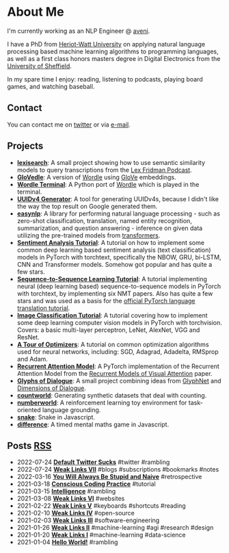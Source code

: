 # About Me

I'm currently working as an NLP Engineer @ [aveni](https://www.aveni.ai).

I have a PhD from [Heriot-Watt University](https://www.hw.ac.uk/) on applying natural language processing based machine learning algorithms to programming languages, as well as a first class honors masters degree in Digital Electronics from the [University of Sheffield](https://www.sheffield.ac.uk/).

In my spare time I enjoy: reading, listening to podcasts, playing board games, and watching baseball.

## Contact

You can contact me on [twitter](https://www.twitter.com/ben_trevett) or via [e-mail](mailto:bentrevett@gmail.com).

## Projects

- **[lexisearch](https://github.com/bentrevett/lexisearch)**: A small project showing how to use semantic similarity models to query transcriptions from the [Lex Fridman Podcast](https://lexfridman.com/podcast/).
- **[GloVedle](projects/glovedle/index.html)**: A version of [Wordle](https://www.powerlanguage.co.uk/wordle/) using [GloVe](https://nlp.stanford.edu/projects/glove/) embeddings.
- **[Wordle Terminal](https://github.com/bentrevett/wordle-terminal)**: A Python port of [Wordle](https://www.powerlanguage.co.uk/wordle/) which is played in the terminal.
- **[UUIDv4 Generator](projects/uuid/index.html)**: A tool for generating UUIDv4s, because I didn't like the way the top result on Google generated them.
- **[easynlp](https://github.com/easynlp/easynlp)**: A library for performing natural language processing - such as zero-shot classification, translation, named entity recognition, summarization, and question answering - inference on given data utilizing the pre-trained models from [transformers](https://github.com/huggingface/transformers).
- **[Sentiment Analysis Tutorial](https://github.com/bentrevett/pytorch-sentiment-analysis)**: A tutorial on how to implement some common deep learning based sentiment analysis (text classification) models in PyTorch with torchtext, specifically the NBOW, GRU, bi-LSTM, CNN and Transformer models. Somehow got popular and has quite a few stars.
- **[Sequence-to-Sequence Learning Tutorial](https://github.com/bentrevett/pytorch-seq2seq)**: A tutorial implementing neural (deep learning based) sequence-to-sequence models in PyTorch with torchtext, by implementing six NMT papers. Also has quite a few stars and was used as a basis for the [official PyTorch language translation tutorial](https://pytorch.org/tutorials/beginner/torchtext_translation_tutorial.html).
- **[Image Classification Tutorial](https://github.com/bentrevett/pytorch-image-classification)**: A tutorial covering how to implement some deep learning computer vision models in PyTorch with torchvision. Covers: a basic multi-layer perceptron, LeNet, AlexNet, VGG and ResNet.
- **[A Tour of Optimizers](https://github.com/bentrevett/a-tour-of-pytorch-optimizers)**: A tutorial on common optimization algorithms used for neural networks, including: SGD, Adagrad, Adadelta, RMSprop and Adam.
- **[Recurrent Attention Model](https://github.com/bentrevett/recurrent-attention-model)**: A PyTorch implementation of the Recurrent Attention Model from the [Recurrent Models of Visual Attention](https://arxiv.org/abs/1406.6247) paper.
- **[Glyphs of Dialogue](https://github.com/bentrevett/glyphs-of-dialogue)**: A small project combining ideas from [GlyphNet](https://github.com/noahtren/GlyphNet) and [Dimensions of Dialogue](https://www.joelsimon.net/dimensions-of-dialogue.html).
- **[countworld](https://github.com/bentrevett/countworld)**: Generating synthetic datasets that deal with counting.
- **[numberworld](https://github.com/bentrevett/numberworld)**: A reinforcement learning toy environment for task-oriented language grounding.
- **[snake](projects/snake.html)**: Snake in Javascript.
- **[difference](projects/difference.html)**: A timed mental maths game in Javascript.

## Posts <span class="tags">[RSS](feed.xml)</span>

- <span class="date">2022-07-24</span> **[Default Twitter Sucks](posts/default-twitter-sucks.html)** <span class="tags">#twitter #rambling</span>
- <span class="date">2022-07-24</span> **[Weak Links VII](posts/weak-links-vii.html)** <span class="tags">#blogs #subscriptions #bookmarks #notes</span>
- <span class="date">2022-03-16</span> **[You Will Always Be Stupid and Naive](posts/you-will-always-be-stupid-and-naive.html)** <span class="tags">#retrospective</span>
- <span class="date">2021-03-18</span> **[Conscious Coding Practice](posts/conscious-coding-practice.html)** <span class="tags">#tutorial</span>
- <span class="date">2021-03-15</span> **[Intelligence](posts/intelligence.html)** <span class="tags">#rambling</span>
- <span class="date">2021-03-08</span> **[Weak Links VI](posts/weak-links-vi.html)** <span class="tags">#websites</span>
- <span class="date">2021-02-22</span> **[Weak Links V](posts/weak-links-v.html)** <span class="tags">#keyboards #shortcuts #reading</span>
- <span class="date">2021-02-10</span> **[Weak Links IV](posts/weak-links-iv.html)** <span class="tags">#open-source</span>
- <span class="date">2021-02-03</span> **[Weak Links III](posts/weak-links-iii.html)** <span class="tags">#software-engineering</span>
- <span class="date">2021-01-26</span> **[Weak Links II](posts/weak-links-ii.html)** <span class="tags">#machine-learning #agi #research #design</span>
- <span class="date">2021-01-20</span> **[Weak Links I](posts/weak-links-i.html)** <span class="tags">#machine-learning #data-science</span>
- <span class="date">2021-01-04</span> **[Hello World!](posts/hello-world.html)** <span class="tags">#rambling</span>
